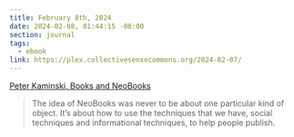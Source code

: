 ```yaml
---
title: February 8th, 2024
date: 2024-02-08, 01:44:15 -08:00
section: journal
tags:
  - ebook
link: https://plex.collectivesensecommons.org/2024-02-07/
---
```

[Peter Kaminski, Books and NeoBooks](https://plex.collectivesensecommons.org/2024-02-07/)

> The idea of NeoBooks was never to be about one particular kind of object. It’s about how to use the techniques that we have, social techniques and informational techniques, to help people publish.
